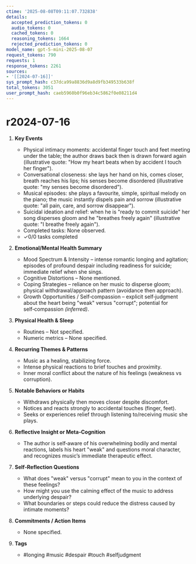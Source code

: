 ```yaml
---
ctime: '2025-08-08T09:11:07.732838'
details:
  accepted_prediction_tokens: 0
  audio_tokens: 0
  cached_tokens: 0
  reasoning_tokens: 1664
  rejected_prediction_tokens: 0
model_name: gpt-5-mini-2025-08-07
request_tokens: 790
requests: 1
response_tokens: 2261
sources:
- '[[2024-07-16]]'
sys_prompt_hash: c37dca99a8836d9a8d9fb349533b638f
total_tokens: 3051
user_prompt_hash: caeb5960b0f96eb34c5862f0e08211d4
---
```

# r2024-07-16

1. **Key Events**
   - Physical intimacy moments: accidental finger touch and feet meeting under the table; the author draws back then is drawn forward again (illustrative quote: "How my heart beats when by accident I touch her finger").  
   - Conversational closeness: she lays her hand on his, comes closer, breath reaches his lips; his senses become disordered (illustrative quote: "my senses become disordered").  
   - Musical episodes: she plays a favourite, simple, spiritual melody on the piano; the music instantly dispels pain and sorrow (illustrative quote: "all pain, care, and sorrow disappear").  
   - Suicidal ideation and relief: when he is "ready to commit suicide" her song disperses gloom and he "breathes freely again" (illustrative quote: "I breathe freely again").  
   - Completed tasks: None observed.  
   - ✓0/0 tasks completed

2. **Emotional/Mental Health Summary**
   - Mood Spectrum & Intensity – intense romantic longing and agitation; episodes of profound despair including readiness for suicide; immediate relief when she sings.  
   - Cognitive Distortions – None mentioned.  
   - Coping Strategies – reliance on her music to disperse gloom; physical withdrawal/approach pattern (avoidance then approach).  
   - Growth Opportunities / Self‑compassion – explicit self‑judgment about the heart being "weak" versus "corrupt"; potential for self‑compassion *(inferred)*.

3. **Physical Health & Sleep**
   - Routines – Not specified.  
   - Numeric metrics – None specified.

4. **Recurring Themes & Patterns**
   - Music as a healing, stabilizing force.  
   - Intense physical reactions to brief touches and proximity.  
   - Inner moral conflict about the nature of his feelings (weakness vs corruption).

5. **Notable Behaviors or Habits**
   - Withdraws physically then moves closer despite discomfort.  
   - Notices and reacts strongly to accidental touches (finger, feet).  
   - Seeks or experiences relief through listening to/receiving music she plays.

6. **Reflective Insight or Meta‑Cognition**
   - The author is self‑aware of his overwhelming bodily and mental reactions, labels his heart "weak" and questions moral character, and recognizes music’s immediate therapeutic effect.

7. **Self‑Reflection Questions**
   - What does "weak" versus "corrupt" mean to you in the context of these feelings?  
   - How might you use the calming effect of the music to address underlying despair?  
   - What boundaries or steps could reduce the distress caused by intimate moments?

8. **Commitments / Action Items**
   - None specified.

9. **Tags**
   - #longing #music #despair #touch #selfjudgment